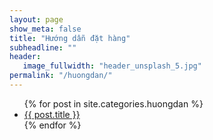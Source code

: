 ```yaml
---
layout: page
show_meta: false
title: "Hướng dẫn đặt hàng"
subheadline: ""
header:
   image_fullwidth: "header_unsplash_5.jpg"
permalink: "/huongdan/"
---
```

<ul>
    {% for post in site.categories.huongdan %}
    <li><a href="{{ site.url }}{{ post.url }}">{{ post.title }}</a></li>
    {% endfor %}
</ul>